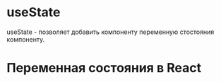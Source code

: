 # useState

useState - позволяет добавить компоненту переменную стостояния компоненту.

# Переменная состояния в React
```js
```

```js
```

```js
```

```js
```

```js
```